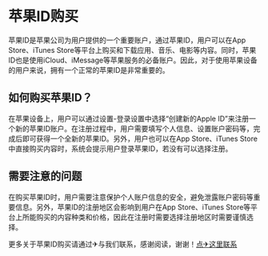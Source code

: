 # 苹果ID购买

苹果ID是苹果公司为用户提供的一个重要账户，通过苹果ID，用户可以在App Store、iTunes Store等平台上购买和下载应用、音乐、电影等内容。同时，苹果ID也是使用iCloud、iMessage等苹果服务的必备账户。因此，对于使用苹果设备的用户来说，拥有一个正常的苹果ID是非常重要的。

## 如何购买苹果ID？

在苹果设备上，用户可以通过设置-登录设置中选择“创建新的Apple ID”来注册一个新的苹果ID账户。在注册过程中，用户需要填写个人信息、设置账户密码等，完成后即可获得一个全新的苹果ID。另外，用户也可以在App Store、iTunes Store中直接购买内容时，系统会提示用户登录苹果ID，若没有可以选择注册。

## 需要注意的问题

在购买苹果ID时，用户需要注意保护个人账户信息的安全，避免泄露账户密码等重要信息。另外，苹果ID的注册地区会影响到用户在App Store、iTunes Store等平台上所能购买的内容种类和价格，因此在注册时需要选择注册地区时需要谨慎选择。

更多关于苹果ID购买请通过✈与我们联系，感谢阅读，谢谢！[点✈这里联系](https://k02.cc)